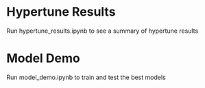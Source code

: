 # Hypertune Results
Run hypertune_results.ipynb to see a summary of hypertune results

# Model Demo
Run model_demo.ipynb to train and test the best models 